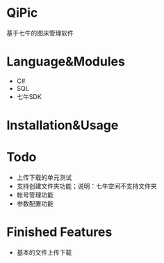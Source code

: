 # QiPic

基于七牛的图床管理软件

# Language&Modules

* C#
* SQL
* 七牛SDK


# Installation&Usage



# Todo

* 上传下载的单元测试
* 支持创建文件夹功能；说明：七牛空间不支持文件夹
* 帐号管理功能
* 参数配置功能

# Finished Features

* 基本的文件上传下载
